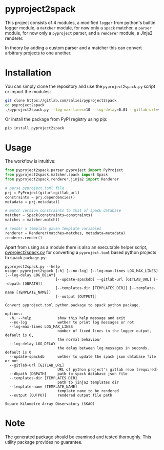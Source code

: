 # pyproject2spack

This project consists of 4 modules, a modified `logger` from python's builtin logger module, 
a `matcher` module, for now only a `spack` matcher, a `parser` module, for now only a `pyproject` parser, 
and a `renderer` module, a Jinja2 renderer. 

In theory by adding a custom parser and a matcher this can convert arbitrary 
projects to one another. 

# Installation

You can simply clone the repository and use the `pyproject2spack.py` script or import the modules:
```bash
git clone https://gitlab.com/saliei/pyproject2spack
cd pyproject2spack
./pyproject2spack.py --log-max-lines=10 --log-delay=0.01 --gitlab-url=<URL>
```

Or install the package from PyPI registry using pip:
```bash
pip install pyproject2spack
```

# Usage

The workflow is intuitive:
```python
from pyproject2spack.parser.pyproject import PyProject
from pyproject2spack.matcher.spack import Spack
from pyproject2spack.renderer.jinja2 import Renderer

# parse pyproject.toml file
prj = PyProject(giturl=gitlab_url)
constraints = prj.dependencies()
metadata = prj.metadata()

# match version constraints to that of spack database
matcher = Spack(constraints=constraints)
matches = matcher.match()

# render a template given template variables
renderer = Renderer(matches=matches, metadata=metadata)
renderer.render()
```

Apart from using as a module there is also an executable helper script, [pyproject2spack.py](./pyproject2spack/pyproject2spack.py) 
for converting a `pyproject.toml` based python projects to spack `package.py`:
```text
pyproject2spack.py --help
usage: pyproject2spack [-h] [--no-log] [--log-max-lines LOG_MAX_LINES] [--log-delay LOG_DELAY] 
                       [--update-spackdb] --gitlab-url [GITLAB_URL] [--dbpath [DBPATH]] 
                       [--templates-dir [TEMPLATES_DIR]] [--template-name [TEMPLATE_NAME]]
                       [--output [OUTPUT]]

Convert pyproject.toml python package to spack python package.

options:
  -h, --help            show this help message and exit
  --no-log              wether to print log messages or not
  --log-max-lines LOG_MAX_LINES
                        number of fixed lines in the logger output, default is 0, 
                        the normal behaviour
  --log-delay LOG_DELAY
                        the delay between log messages in seconds, default is 0
  --update-spackdb      wether to update the spack json database file or not
  --gitlab-url [GITLAB_URL]
                        URL of python project's gitlab repo (required)
  --dbpath [DBPATH]     path to spack database json file
  --templates-dir [TEMPLATES_DIR]
                        path to jinja2 templates dir
  --template-name [TEMPLATE_NAME]
                        template name to be rendered
  --output [OUTPUT]     rendered output file path

Square Kilometre Array Observatory (SKAO)
```

# Note
The generated package should be examined and tested thoroughly. This utility package provides no guarantee.
